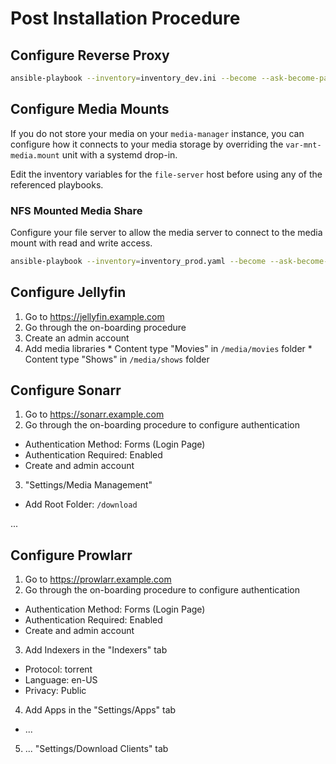 # Post Installation Procedure

## Configure Reverse Proxy

```sh
ansible-playbook --inventory=inventory_dev.ini --become --ask-become-pass playbooks/setup-tls-reverse-proxy.yaml
```

## Configure Media Mounts

If you do not store your media on your `media-manager` instance,
you can configure how it connects to your media storage by
overriding the `var-mnt-media.mount` unit with a systemd drop-in.

Edit the inventory variables for the `file-server` host before using any of the referenced playbooks.

### NFS Mounted Media Share

Configure your file server to allow the media server to connect to the media mount with read and write access.

```sh
ansible-playbook --inventory=inventory_prod.yaml --become --ask-become-pass playbooks/nfs-media-mount.yaml
```

## Configure Jellyfin

1. Go to https://jellyfin.example.com
2. Go through the on-boarding procedure
  1. Create an admin account
  2. Add media libraries
    * Content type "Movies" in `/media/movies` folder
    * Content type "Shows" in `/media/shows` folder

## Configure Sonarr

1. Go to https://sonarr.example.com
2. Go through the on-boarding procedure to configure authentication
  * Authentication Method: Forms (Login Page)
  * Authentication Required: Enabled
  * Create and admin account
3. "Settings/Media Management"
  * Add Root Folder: `/download`

...

## Configure Prowlarr

1. Go to https://prowlarr.example.com
2. Go through the on-boarding procedure to configure authentication
  * Authentication Method: Forms (Login Page)
  * Authentication Required: Enabled
  * Create and admin account
3. Add Indexers in the "Indexers" tab
  * Protocol: torrent
  * Language: en-US
  * Privacy: Public
4. Add Apps in the "Settings/Apps" tab
  * ...
5. ... "Settings/Download Clients" tab
